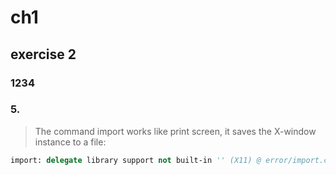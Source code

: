 # ch1

## exercise 2

### 1234

### 5.
> The command import works like print screen, it saves the X-window instance to a file:

~~~vb
import: delegate library support not built-in '' (X11) @ error/import.c/ImportImageCommand/1282.
~~~
